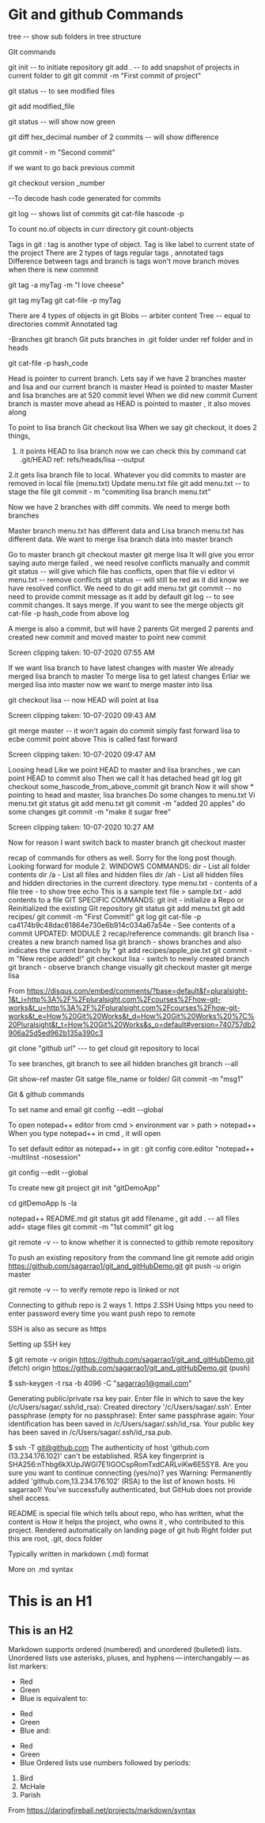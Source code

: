 
# Git and github Commands

tree -- show sub folders in tree structure

GIt commands

git init -- to initiate repository
git add . -- to add snapshot of projects in current folder to git
git commit -m "First commit of project"

git status -- to see modified files

git add modified_file

git status -- will show now green

git diff hex_decimal number of 2 commits -- will show difference

git commit - m "Second commit"

if we want to go back previous commit

git checkout version _number


--To decode hash code generated for commits

git log -- shows list of commits
git cat-file hascode -p

To count no.of objects in curr directory
git count-objects 

Tags in git : tag is another type of object. Tag is like label to current state of the project
There are 2 types of tags regular tags , annotated tags
Difference between tags and branch is tags won't move branch moves when there is new commnit

git tag -a myTag -m "I love cheese"
 
git tag
myTag
git cat-file -p myTag

There are 4 types of objects in git
Blobs -- arbiter content
Tree  -- equal to directories
commit
Annotated tag

-Branches
git branch
Git puts branches in .git folder under ref folder and in heads

git cat-file -p hash_code

Head is pointer to current branch. Lets say if we have 2 branches master and lisa and our current branch is master
Head is pointed to master
Master and lisa branches are at 520 commit level
When we did new commit
Current branch is  master  move ahead as HEAD is pointed to master , it also moves along







To point to lisa branch
Git checkout lisa
When we say git checkout, it does 2 things, 
1. it points HEAD to lisa branch now we can check this by command
cat .git/HEAD
ref: refs/heads/lisa  --output

2.it gets lisa branch file to local. Whatever you did commits to master are removed in local file (menu.txt)
Update menu.txt file
git add menu.txt  -- to stage the file
git commit - m "commiting lisa branch menu.txt"

Now we have 2 branches with diff commits. We need to merge both branches




Master branch menu.txt has different data and
Lisa branch menu.txt has different data.
We want to merge lisa branch data into master branch

Go to master branch
git checkout master
git merge lisa
It will give you error saying auto merge failed , we need resolve conflicts manually and commit
git status  -- will give which file has conflicts, open that file vi editor
vi menu.txt  -- remove conflicts
git status -- will still be red as it did know we have resolved conflict. We need to do
git add menu.txt
git commit    --  no need to provide commit message as it add by default
git log   -- to see commit changes. It says merge. If you want to see the merge objects
git cat-file -p hash_code from above log

A merge is also a commit, but will have 2 parents
Git merged 2 parents and created new commit and moved master to point new commit



Screen clipping taken: 10-07-2020 07:55 AM


If we want lisa branch to have latest changes with master
We already merged lisa branch to master
To merge lisa to get latest changes
Erliar we merged lisa into master now we want to merge master into lisa

git checkout lisa  -- now HEAD will point at lisa



Screen clipping taken: 10-07-2020 09:43 AM

git merge master -- it won't again do commit simply fast forward  lisa to ecbe commit point above
This is called fast forward



Screen clipping taken: 10-07-2020 09:47 AM


Loosing head
Like we point HEAD to master and lisa branches , we can point HEAD to commit also
Then we call it has detached head
git log
git checkout some_hascode_from_above_commit
git branch
Now it will show * pointing to head and master, lisa branches
Do some changes to menu.txt
Vi menu.txt
git status
git add menu.txt
git commit -m "added 20 apples"
do some changes
git commit -m "make it sugar free"



Screen clipping taken: 10-07-2020 10:27 AM


Now for reason I want switch back to master branch
git checkout master

recap of commands for others as well. Sorry for the long post though. Looking forward for module 2.
WINDOWS COMMANDS:
dir - List all folder contents
dir /a - List all files and hidden files
dir /ah - List all hidden files and hidden directories in the current directory.
type menu.txt - contents of a file
tree - to show tree
echo This is a sample text file > sample.txt - add contents to a file
GIT SPECIFIC COMMANDS:
git init - initialize a Repo or Reinitialized the existing Git repository
git status
git add menu.txt
git add recipes/
git commit -m "First Commit!"
git log
git cat-file -p ca4174b9c48dac61864e730e6b914c034a67a54e - See contents of a commit
UPDATED: MODULE 2 recap/reference commands:
git branch lisa - creates a new branch named lisa
git branch - shows branches and also indicates the current branch by *
git add recipes/apple_pie.txt
git commit -m "New recipe added!"
git checkout lisa - switch to newly created branch
git branch - observe branch change visually
git checkout master
git merge lisa

From <https://disqus.com/embed/comments/?base=default&f=pluralsight-1&t_i=http%3A%2F%2Fpluralsight.com%2Fcourses%2Fhow-git-works&t_u=http%3A%2F%2Fpluralsight.com%2Fcourses%2Fhow-git-works&t_e=How%20Git%20Works&t_d=How%20Git%20Works%20%7C%20Pluralsight&t_t=How%20Git%20Works&s_o=default#version=740757db2906a25d5ed962b135a390c3> 





git clone "github url"    --- to get cloud git repository to local



To see branches, 
git branch
to see all hidden branches
git branch --all



Git show-ref master
Git satge file_name or folder/
Git commit -m "msg1"

Git & github commands

To set name and email
git config --edit --global

To open notepad++ editor from cmd > environment var > path > notepad++
When you type notepad++ in cmd , it will open 

To set default editor as notepad++ in git :
git config core.editor "notepad++ -multiInst -nosession"

git config --edit --global

To create new git project
git init "gitDemoApp"

cd gitDemoApp
ls -la

notepad++ README.md
git status
git add filename , git add . -- all files  add= stage files
git commit -m "1st commit"
git log

git remote -v  -- to know whether it is connected to githib remote repository

To push an existing repository from the command line
git remote add origin https://github.com/sagarrao1/git_and_gitHubDemo.git
git push -u origin master

git remote -v -- to verify remote repo is linked or not

Connecting to github repo is 2 ways 1. https 2.SSH
Using https you need to enter password every time you want push repo to remote

SSH is also as secure as https

Setting up SSH key

$ git remote -v
origin  https://github.com/sagarrao1/git_and_gitHubDemo.git (fetch)
origin  https://github.com/sagarrao1/git_and_gitHubDemo.git (push)

$ ssh-keygen -t rsa -b 4096 -C "sagarrao1@gmail.com"

Generating public/private rsa key pair.
Enter file in which to save the key (/c/Users/sagar/.ssh/id_rsa):
Created directory '/c/Users/sagar/.ssh'.
Enter passphrase (empty for no passphrase):
Enter same passphrase again:
Your identification has been saved in /c/Users/sagar/.ssh/id_rsa.
Your public key has been saved in /c/Users/sagar/.ssh/id_rsa.pub.

$ ssh -T git@github.com
The authenticity of host 'github.com (13.234.176.102)' can't be established.
RSA key fingerprint is SHA256:nThbg6kXUpJWGl7E1IGOCspRomTxdCARLviKw6E5SY8.
Are you sure you want to continue connecting (yes/no)? yes
Warning: Permanently added 'github.com,13.234.176.102' (RSA) to the list of known hosts.
Hi sagarrao1! You've successfully authenticated, but GitHub does not provide shell access.

README is special file which tells about repo, who has written, what the content is
How it helps the project, who owns it , who contributed to this project.
Rendered automatically on landing page of git hub
Right folder put this are root, .git, docs folder

Typically written in markdown (.md) format


More on .md syntax
# This is an H1 #
## This is an H2 ##
Markdown supports ordered (numbered) and unordered (bulleted) lists.
Unordered lists use asterisks, pluses, and hyphens — interchangably — as list markers:
*   Red
*   Green
*   Blue
is equivalent to:
+   Red
+   Green
+   Blue
and:
-   Red
-   Green
-   Blue
Ordered lists use numbers followed by periods:
1.  Bird
2.  McHale
3.  Parish

From <https://daringfireball.net/projects/markdown/syntax> 









